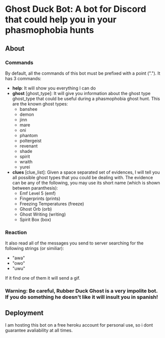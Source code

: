 # Ghost Duck Bot: A bot for Discord that could help you in your phasmophobia hunts
## About
### Commands
By default, all the commands of this bot must be prefixed with a point ("."). It has 3 commands:
 * **help**: It will show you everything I can do
 * **ghost** [ghost_type]: It will give you information about the ghost type ghost_type that could be useful during a phasmophobia ghost hunt. This are the known ghost types:
    * banshee
    * demon
    * jinn
    * mare
    * oni
    * phantom
    * poltergeist
    * revenant
    * shade
    * spirit
    * wraith
    * yurei
 * **clues** [clue_list]: Given a space separated set of evidences, I will tell you all possible ghost types that you could be dealing with. The evidence can be any of the following, you may use its short name (which is shown between paranthesis):
    * Emf Level 5 (emf)
    * Fingerprints (prints)
    * Freezing Temperatures (freeze)
    * Ghost Orb (orb)
    * Ghost Writing (writing)
    * Spirit Box (box)

### Reaction
It also read all of the messages you send to server searching for the following strings (or similiar):
   * "awa"
   * "owo"
   * "uwu"
 
 If it find one of them it will send a gif.
 
 ### Warning: Be careful, Rubber Duck Ghost is a very impolite bot. If you do something he doesn't like it will insult you in spanish!
 
 ## Deployment
 I am hosting this bot on a free heroku account for personal use, so i dont guarantee avaliability at all times.
